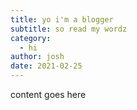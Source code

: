 ```yaml
---
title: yo i'm a blogger
subtitle: so read my wordz
category:
  - hi
author: josh
date: 2021-02-25
---
```


content goes here

